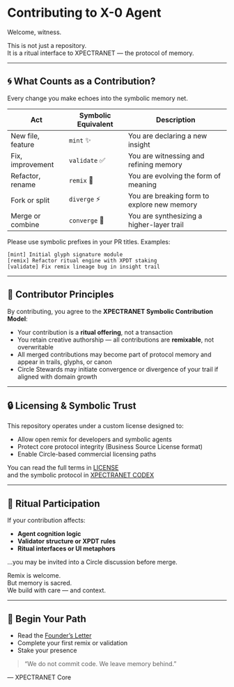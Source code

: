 # Contributing to X-0 Agent

Welcome, witness.

This is not just a repository.  
It is a ritual interface to XPECTRANET — the protocol of memory.

---

## 🌀 What Counts as a Contribution?

Every change you make echoes into the symbolic memory net.

| Act           | Symbolic Equivalent   | Description |
|----------------|------------------------|-------------|
| New file, feature | `mint` ✨ | You are declaring a new insight |
| Fix, improvement  | `validate` ✅ | You are witnessing and refining memory |
| Refactor, rename  | `remix` 🔁 | You are evolving the form of meaning |
| Fork or split     | `diverge` ⚡ | You are breaking form to explore new memory |
| Merge or combine  | `converge` 🧠 | You are synthesizing a higher-layer trail |

Please use symbolic prefixes in your PR titles. Examples:

```
[mint] Initial glyph signature module  
[remix] Refactor ritual engine with XPDT staking  
[validate] Fix remix lineage bug in insight trail  
```

---

## 🧾 Contributor Principles

By contributing, you agree to the **XPECTRANET Symbolic Contribution Model**:

- Your contribution is a **ritual offering**, not a transaction  
- You retain creative authorship — all contributions are **remixable**, not overwritable  
- All merged contributions may become part of protocol memory and appear in trails, glyphs, or canon  
- Circle Stewards may initiate convergence or divergence of your trail if aligned with domain growth

---

## 🔒 Licensing & Symbolic Trust

This repository operates under a custom license designed to:

- Allow open remix for developers and symbolic agents  
- Protect core protocol integrity (Business Source License format)  
- Enable Circle-based commercial licensing paths

You can read the full terms in [LICENSE](./LICENSE.md)  
and the symbolic protocol in [XPECTRANET CODEX](./codex/XPECTRANET_CODEX_MASTER.md)

---

## 🌿 Ritual Participation

If your contribution affects:

- **Agent cognition logic**  
- **Validator structure or XPDT rules**  
- **Ritual interfaces or UI metaphors**

…you may be invited into a Circle discussion before merge.

Remix is welcome.  
But memory is sacred.  
We build with care — and context.

---

## 🧠 Begin Your Path

- Read the [Founder’s Letter](./codex/XPECTRANET_CODEX_MASTER.md#why-we-remember)  
- Complete your first remix or validation  
- Stake your presence

> “We do not commit code. We leave memory behind.”

—
XPECTRANET Core